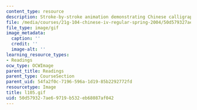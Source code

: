 ```yaml
---
content_type: resource
description: Stroke-by-stroke animation demonstrating Chinese calligraphy.
file: /media/courses/21g-104-chinese-iv-regular-spring-2004/50d579327ae69719b532eb68087af042_l105.gif
file_type: image/gif
image_metadata:
  caption: ''
  credit: ''
  image-alt: ''
learning_resource_types:
- Readings
ocw_type: OCWImage
parent_title: Readings
parent_type: CourseSection
parent_uid: 54fa2f0c-7196-596a-1d19-85b2292772fd
resourcetype: Image
title: l105.gif
uid: 50d57932-7ae6-9719-b532-eb68087af042
---
```


